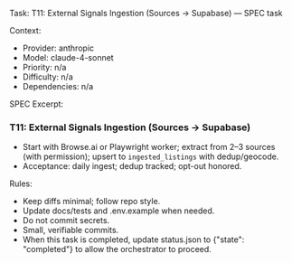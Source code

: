 Task: T11: External Signals Ingestion (Sources → Supabase) — SPEC task

Context:
- Provider: anthropic
- Model: claude-4-sonnet
- Priority: n/a
- Difficulty: n/a
- Dependencies: n/a

SPEC Excerpt:

### T11: External Signals Ingestion (Sources → Supabase)
- Start with Browse.ai or Playwright worker; extract from 2–3 sources (with permission); upsert to `ingested_listings` with dedup/geocode.
- Acceptance: daily ingest; dedup tracked; opt-out honored.

Rules:
- Keep diffs minimal; follow repo style.
- Update docs/tests and .env.example when needed.
- Do not commit secrets.
- Small, verifiable commits.
- When this task is completed, update status.json to {"state": "completed"} to allow the orchestrator to proceed.
